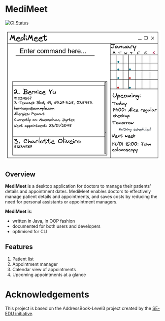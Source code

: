 # MediMeet

[![CI Status](https://github.com/AY2223S2-CS2103T-W12-4/tp/workflows/Java%20CI/badge.svg)](https://github.com/AY2223S2-CS2103T-W12-4/tp/actions/workflows/gradle.yml)

![Ui](docs/images/Ui.png)

## Overview
**MediMeet** is a desktop application for doctors to manage their patients’ details and appointment dates. MediMeet enables doctors to effectively manage patient details and appointments, and saves costs by reducing the need for personal assistants or appointment managers.

**MediMeet** is:
* written in Java, in OOP fashion
* documented for both users and developers
* optimised for CLI

## Features
1. Patient list
2. Appointment manager
3. Calendar view of appointments
4. Upcoming appointments at a glance

# Acknowledgements
This project is based on the AddressBook-Level3 project created by the [SE-EDU initiative](https://se-education.org).
